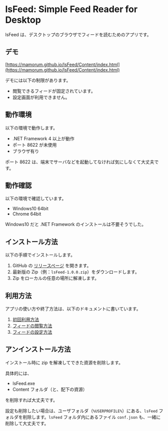 # lsFeed: Simple Feed Reader for Desktop
lsFeed は、デスクトップのブラウザでフィードを読むためのアプリです。


## デモ
[https://mamorum.github.io/lsFeed/Content/index.html](https://mamorum.github.io/lsFeed/Content/index.html)

デモには以下の制限があります。

- 閲覧できるフィードが固定されています。
- 設定画面が利用できません。


## 動作環境
以下の環境で動作します。

- .NET Framework 4 以上が動作
- ポート 8622 が未使用
- ブラウザ有り

ポート 8622 は、端末でサーバなどを起動してなければ気にしなくて大丈夫です。


## 動作確認
以下の環境で確認しています。

- Windows10 64bit
- Chrome 64bit

Windows10 だと .NET Framework のインストールは不要そうでした。


## インストール方法
以下の手順でインストールします。

1. GitHub の [リリースページ](https://github.com/mamorum/lsFeed/releases) を開きます。
2. 最新版の Zip（例：`lsFeed-1.0.0.zip`）をダウンロードします。
3. Zip をローカルの任意の場所に解凍します。


## 利用方法
アプリの使い方や終了方法は、以下のドキュメントに書いています。

1. [初回利用方法](./Manual/first-time.md)
2. [フィードの閲覧方法](./Manual/reading-feeds.md)
3. [フィードの設定方法](./Manual/setting-feeds.md)


## アンインストール方法
インストール時に zip を解凍してできた資源を削除します。

具体的には、

- lsFeed.exe
- Content フォルダ（と、配下の資源）

を削除すれば大丈夫です。

設定も削除したい場合は、ユーザフォルダ（`%USERPROFILE%`）にある、`lsFeed` フォルダを削除します。`lsFeed` フォルダ内にあるファイル `conf.json` も、一緒に削除して大丈夫です。
